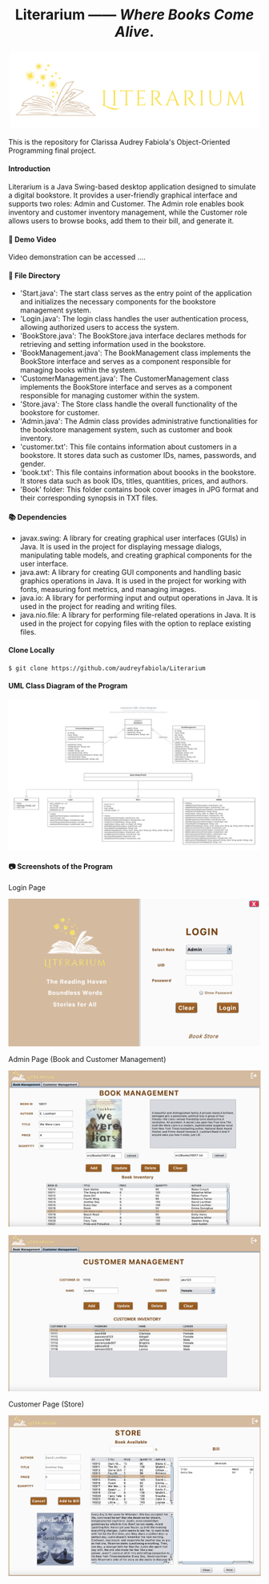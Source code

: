 <h1 align="center">Literarium —— <em>Where Books Come Alive</em>.</h1>

### <div align="center"><img src="/Assets/Logo3.png" alt="Logo3" width="500"/></div>

This is the repository for Clarissa Audrey Fabiola's Object-Oriented Programming final project.

#### Introduction

Literarium is a Java Swing-based desktop application designed to simulate a digital bookstore. It provides a user-friendly graphical interface and supports two roles: Admin and Customer. The Admin role enables book inventory and customer inventory management, while the Customer role allows users to browse books, add them to their bill, and generate it.



#### 🎥 Demo Video

Video demonstration can be accessed .... 



#### 📁 File Directory

- 'Start.java': The start class serves as the entry point of the application and initializes the necessary components for the bookstore management system.
- 'Login.java': The login class handles the user authentication process, allowing authorized users to access the system.
- 'BookStore.java': The BookStore.java interface declares methods for retrieving and setting information used in the bookstore.
- 'BookManagement.java': The BookManagement class implements the BookStore interface and serves as a component responsible for managing books within the system.
- 'CustomerManagement.java': The CustomerManagement class implements the BookStore interface and serves as a component responsible for managing customer within the system.
- 'Store.java': The Store class handle the overall functionality of the bookstore for customer.
- 'Admin.java': The Admin class provides administrative functionalities for the bookstore management system, such as customer and book inventory.
- 'customer.txt': This file contains information about customers in a bookstore. It stores data such as customer IDs, names, passwords, and gender.
- 'book.txt': This file contains information about boooks in the bookstore. It stores data such as book IDs, titles, quantities, prices, and authors.
- 'Book' folder: This folder contains book cover images in JPG format and their corresponding synopsis in TXT files.



#### 📚 Dependencies

- javax.swing: A library for creating graphical user interfaces (GUIs) in Java. It is used in the project for displaying message dialogs, manipulating table models, and creating graphical components for the user interface.
- java.awt: A library for creating GUI components and handling basic graphics operations in Java. It is used in the project for working with fonts, measuring font metrics, and managing images.
- java.io: A library for performing input and output operations in Java. It is used in the project for reading and writing files.
- java.nio.file: A library for performing file-related operations in Java. It is used in the project for copying files with the option to replace existing files.



#### Clone Locally

```
$ git clone https://github.com/audreyfabiola/Literarium
```



#### UML Class Diagram of the Program

![UMLClassDiagram](/Assets/UMLClassDiagram.png)



#### 📷 Screenshots of the Program

Login Page

![loginScreenshot](/Assets/loginScreenshot.png)



Admin Page (Book and Customer Management)

![bookManagementScreenshot](/Assets/bookManagementScreenshot.png)

![customerManagementScreenshot](/Assets/customerManagementScreenshot.png)



Customer Page (Store)

![bookStoreScreenshot](/Assets/bookStoreScreenshot.png)
